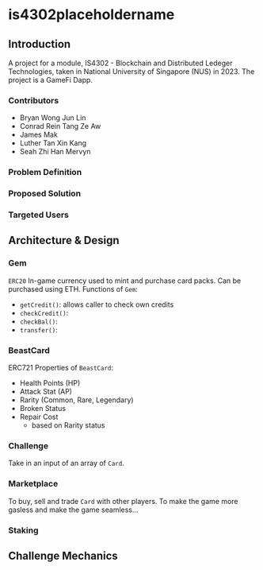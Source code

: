 # is4302placeholdername

## Introduction
A project for a module, IS4302 - Blockchain and Distributed Ledeger Technologies, taken in National University of Singapore (NUS) in 2023. The project is a GameFi Dapp.

### Contributors
- Bryan Wong Jun Lin
- Conrad Rein Tang Ze Aw
- James Mak
- Luther Tan Xin Kang
- Seah Zhi Han Mervyn

### Problem Definition

### Proposed Solution

### Targeted Users


## Architecture & Design

### Gem
`ERC20`
In-game currency used to mint and purchase card packs. Can be purchased using ETH.
Functions of `Gem`:
- `getCredit()`: allows caller to check own credits
- `checkCredit()`: 
- `checkBal()`:
- `transfer()`: 

### BeastCard
ERC721
Properties of `BeastCard`:
- Health Points (HP)
- Attack Stat (AP)
- Rarity (Common, Rare, Legendary)
- Broken Status
- Repair Cost
  - based on Rarity status

### Challenge
Take in an input of an array of `Card`.

### Marketplace
To buy, sell and trade `Card` with other players.
To make the game more gasless and make the game seamless... 

### Staking

## Challenge Mechanics

#